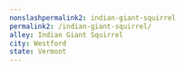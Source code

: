 ```yaml
---
﻿nonslashpermalink2: indian-giant-squirrel
permalink2: /indian-giant-squirrel/
alley: Indian Giant Squirrel
city: Westford
state: Vermont
---
```

